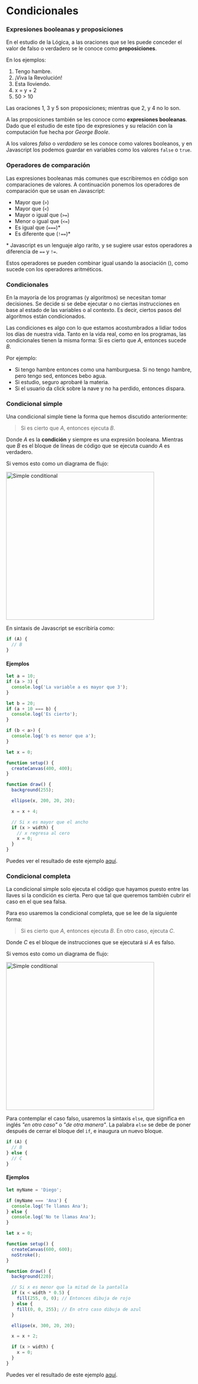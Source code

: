 # Condicionales

### Expresiones booleanas y proposiciones

En el estudio de la Lógica, a las oraciones que se les puede conceder el valor de falso o verdadero se le conoce como **proposiciones**.

En los ejemplos:

1. Tengo hambre.
2. ¡Viva la Revolución!
3. Esta lloviendo.
4. x = y + 2
5. 50 > 10

Las oraciones 1, 3 y 5 son proposiciones; mientras que 2, y 4 no lo son.

A las proposiciones también se les conoce como **expresiones booleanas**. Dado que el estudio de este tipo de expresiones y su relación con la computación fue hecha por _George Boole_.

A los valores _falso_ o _verdadero_ se les conoce como valores booleanos, y en Javascript los podemos guardar en variables como los valores `false` o `true`.

### Operadores de comparación

Las expresiones booleanas más comunes que escribiremos en código son comparaciones de valores. A continuación ponemos los operadores de comparación que se usan en Javascript:

- Mayor que (`>`)
- Mayor que (`<`)
- Mayor o igual que (`>=`)
- Menor o igual que (`<=`)
- Es igual que (`===`)\*
- Es diferente que (`!==`)\*

\* Javascript es un lenguaje algo rarito, y se sugiere usar estos operadores a diferencia de `==` y `!=`.

Estos operadores se pueden combinar igual usando la asociación (), como sucede con los operadores aritméticos.

### Condicionales

En la mayoría de los programas (y algoritmos) se necesitan tomar decisiones. Se decide si se debe ejecutar o no ciertas instrucciones en base al estado de las variables o al contexto. Es decir, ciertos pasos del algoritmos están condicionados.

Las condiciones es algo con lo que estamos acostumbrados a lidiar todos los días de nuestra vida. Tanto en la vida real, como en los programas, las condicionales tienen la misma forma: Si es cierto que _A_, entonces sucede _B_.

Por ejemplo:

- Si tengo hambre entonces como una hamburguesa. Si no tengo hambre, pero tengo sed, entonces bebo agua.
- Si estudio, seguro aprobaré la materia.
- Si el usuario da click sobre la nave y no ha perdido, entonces dispara.

### Condicional simple

Una condicional simple tiene la forma que hemos discutido anteriormente:

> Si es cierto que _A_, entonces ejecuta _B_.

Donde _A_ es la **condición** y siempre es una expresión booleana. Mientras que _B_ es el bloque de líneas de código que se ejecuta cuando _A_ es verdadero.

Si vemos esto como un diagrama de flujo:

<img src="../img/conditionals/simple_conditional.svg" alt="Simple conditional" height="400"/>

En sintaxis de Javascript se escribiría como:

```js
if (A) {
  // B
}
```

#### Ejemplos

```js
let a = 10;
if (a > 3) {
  console.log('La variable a es mayor que 3');
}

let b = 20;
if (a + 10 === b) {
  console.log('Es cierto');
}

if (b < a>) {
  console.log('b es menor que a');
}
```

```js
let x = 0;

function setup() {
  createCanvas(400, 400);
}

function draw() {
  background(255);

  ellipse(x, 200, 20, 20);

  x = x + 4;

  // Si x es mayor que el ancho
  if (x > width) {
    // x regresa al cero
    x = 0;
  }
}
```

Puedes ver el resultado de este ejemplo [aquí](https://codesandbox.io/s/conditionals-1-ieeu4?file=/sketch.js).

### Condicional completa

La condicional simple solo ejecuta el código que hayamos puesto entre las llaves si la condición es cierta. Pero que tal que queremos también cubrir el caso en el que sea falsa.

Para eso usaremos la condicional completa, que se lee de la siguiente forma:

> Si es cierto que _A_, entonces ejecuta _B_. En otro caso, ejecuta _C_.

Donde _C_ es el bloque de instrucciones que se ejecutará si _A_ es falso.

Si vemos esto como un diagrama de flujo:

<img src="../img/conditionals/conditional_complete.svg" alt="Simple conditional" height="400" />

Para contemplar el caso falso, usaremos la sintaxis `else`, que significa en inglés _"en otro caso"_ o _"de otra manera"_. La palabra `else` se debe de poner después de cerrar el bloque del `if`, e inaugura un nuevo bloque.

```js
if (A) {
  // B
} else {
  // C
}
```

#### Ejemplos

```js
let myName = 'Diego';

if (myName === 'Ana') {
  console.log('Te llamas Ana');
} else {
  console.log('No te llamas Ana');
}
```

```js
let x = 0;

function setup() {
  createCanvas(600, 600);
  noStroke();
}

function draw() {
  background(220);

  // Si x es menor que la mitad de la pantalla
  if (x < width * 0.5) {
    fill(255, 0, 0); // Entonces dibuja de rojo
  } else {
    fill(0, 0, 255); // En otro caso dibuja de azul
  }

  ellipse(x, 300, 20, 20);

  x = x + 2;

  if (x > width) {
    x = 0;
  }
}
```

Puedes ver el resultado de este ejemplo [aquí](https://codesandbox.io/s/conditional-complete-06qt6?file=/sketch.js).
